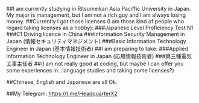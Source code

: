 ##I am currently studying in Ritsumeikan Asia Paciffic University in Japan. My major is management, but I am not a rich guy and I am always losing money.
##Currently I got those licenses (I am those kind of people who regard taking licenses as a hobby): 
  ###Japanese Level Proficiency Test N1
  ###C1 Driving licence in China
  ###Information Security Management in Japan (情報セキュリティマネジメント) 
  ###Basic Information Technology Engineer in Japan (基本情報技術者)
##I am preparing to take:
  ###Applied Information Technology Engineer in Japan (応用情報技術者)
  ###第三種電気工事主任者
##(I am not really good at coding, but maybe I can offer you some experiences in...language studies and taking some licenses?)

##Chinese, English and Japanese are all Ok.

##My Telegram: https://t.me/HeadquarterX2
